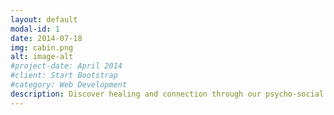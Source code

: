 ```yaml
---
layout: default
modal-id: 1
date: 2014-07-18
img: cabin.png
alt: image-alt
#project-date: April 2014
#client: Start Bootstrap
#category: Web Development
description: Discover healing and connection through our psycho-social group counseling service, where individuals come together in a supportive environment to explore their emotions, share experiences, and cultivate a sense of community. Our skilled counselors guide these sessions, fostering personal growth and resilience in a safe and empathetic space.
---
```

